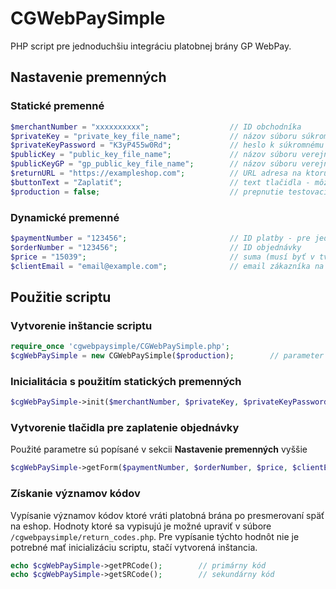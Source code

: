 # CGWebPaySimple

PHP script pre jednoduchšiu integráciu platobnej brány GP WebPay.

## Nastavenie premenných

### Statické premenné

```php
$merchantNumber = "xxxxxxxxxx";                  // ID obchodníka
$privateKey = "private_key_file_name";           // názov súboru súkromného klúču (klúč treba vložiť do zložky /cgwebpaysimple/key/)
$privateKeyPassword = "K3yP455w0Rd";             // heslo k súkromnému klúču
$publicKey = "public_key_file_name";             // názov súboru verejného klúču (klúč treba vložiť do zložky /cgwebpaysimple/key/)
$publicKeyGP = "gp_public_key_file_name";        // názov súboru verejného klúču portálu GP WebPay (klúč treba vložiť do zložky /cgwebpaysimple/key/)
$returnURL = "https://exampleshop.com";          // URL adresa na ktorú bude zákazník presmerovaný po odoslaní platby
$buttonText = "Zaplatiť";                        // text tlačidla - môže obsahovať aj HTML tagy (napr. fontawesome ikonky atď.)
$production = false;                             // prepnutie testovacieho a produkčného módu (false = testovanie, true = produkcia)
```

### Dynamické premenné

```php
$paymentNumber = "123456";                       // ID platby - pre jednu objednávku môže byť viac platieb, pre prípad že nejaká neprejde, preto je potrebné zadať ID platby
$orderNumber = "123456";                         // ID objednávky
$price = "15039";                                // suma (musí byť v tvare bez desatinných čísel, suma 15039 reprezentuje 150,39€)
$clientEmail = "email@example.com";              // email zákazníka na ktorý príde potvrdenie o platbe
```

## Použitie scriptu

### Vytvorenie inštancie scriptu

```php
require_once 'cgwebpaysimple/CGWebPaySimple.php';
$cgWebPaySimple = new CGWebPaySimple($production);        // parameter $production je nepovinný (default je false)
```

### Inicialitácia s použitím statických premenných

```php
$cgWebPaySimple->init($merchantNumber, $privateKey, $privateKeyPassword, $publicKey, $publicKeyGP);
```

### Vytvorenie tlačidla pre zaplatenie objednávky

Použité parametre sú popísané v sekcii **Nastavenie premenných** vyššie

```php
$cgWebPaySimple->getForm($paymentNumber, $orderNumber, $price, $clientEmail, $returnURL, $buttonText);
```

### Získanie významov kódov

Vypísanie významov kódov ktoré vráti platobná brána po presmerovaní späť na eshop. Hodnoty ktoré sa vypisujú je možné upraviť v súbore `/cgwebpaysimple/return_codes.php`. Pre vypísanie týchto hodnôt nie je potrebné mať inicializáciu scriptu, stačí vytvorená inštancia.

```php
echo $cgWebPaySimple->getPRCode();        // primárny kód
echo $cgWebPaySimple->getSRCode();        // sekundárny kód
```
